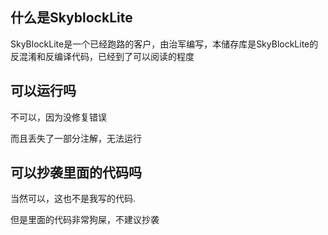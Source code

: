 ## 什么是SkyblockLite

SkyBlockLite是一个已经跑路的客户，由治军编写，本储存库是SkyBlockLite的反混淆和反编译代码，已经到了可以阅读的程度

## 可以运行吗

不可以，因为没修复错误

而且丢失了一部分注解，无法运行

## 可以抄袭里面的代码吗

当然可以，这也不是我写的代码.

但是里面的代码非常狗屎，不建议抄袭
